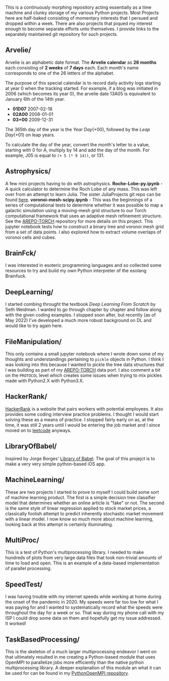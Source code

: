 This is a continuously morphing repository acting essentially as a time machine and clunky storage of my various Python projects. Most Projects here are half-baked consisting of momentary interests that I persued and dropped within a week. There are also projects that piqued my interest enough to become separate efforts unto themselves. I provide links to the separately maintained git repository for such projects.

## Arvelie/
Arvelie is an alphabetic date format. The **Arvelie calendar** as **26 months** each consisting of **2 weeks** of **7 days** each. Each month's name corresponds to one of the 26 letters of the alphabet.

The purpose of this special calendar is to record daily activity logs starting at year 0 when the tracking started. For example, if a blog was initiated in 2006 (which becomes its year 0), the arvelie date 13A05 is equivalent to January 6th of the 14th year.

* **01D07** 2007-02-18
* **02A00** 2008-01-01
* **03+00** 2009-12-31

The 365th day of the year is the *Year Day*(+00), followed by the *Leap Day*(+01) on leap years.

To calculate the day of the year, convert the month's letter to a value, starting with 0 for A, multiply by 14 and add the day of the month. For example, J05 is equal to `(+ 5 (* 9 14))`, or 131.

## Astrophysics/
A few mini projects having to do with astrophysics.
  **Roche-Lobe-py.ipynb** - A quick calculator to determine the Roch Lobe of any mass. This was left over from an attempt to learn Julia. The sister JuliaProjects git repo can be found [here](https://github.com/seanlabean/JuliaProjects).
  **voronoi-mesh-scipy.ipynb** - This was the beginnings of a series of computational tests to determine whether it was possible to map a galactic simulation using a moving-mesh grid structure to our Torch computational framework that uses an adaptive mesh refinement structure. See the [AREPO-TORCH](https://github.com/seanlabean/AREPO-TORCH) repository for more details on this project. This jupyter notebook tests how to construct a binary tree and voronoi mesh grid from a set of data points. I also explored how to extract volume overlaps of voronoi cells and cubes.

## BrainFck/
I was interested in esoteric programming languages and so collected some resources to try and build my own Python interpreter of the esolang Brainfuck.

## DeepLearning/
I started combing throught the textbook *Deep Learning From Scratch* by Seth Weidman. I wanted to go through chapter by chapter and follow along with the given coding examples. I stopped soon after, but recently (as of May 2022) I've developed a much more robust background on DL and would like to try again here.

## FileManipulation/
This only contains a small jupyter notebook where I wrote down some of my thoughts and understandings pertaining to `pickle` objects in Python. I think I was looking into this because I wanted to pickle the tree data structures that I was building as part of my [AREPO-TORCH](https://github.com/seanlabean/AREPO-TORCH) data port. I also comment a bit on the `PROTOCOL` level which creates some issues when trying to mix pickles made with Python2.X with Python3.X.

## HackerRank/
[HackerRank](https://www.hackerrank.com/) is a website that pairs workers with potential employees. It also provides some coding interview practice problems. I thought I would start solving these as a means of practice. I stopped fairly early on as, at the time, it was still 2 years until I would be entering the job market and I since moved on to [leetcode](https://leetcode.com/) anyways.

## LibraryOfBabel/
Inspired by Jorge Borges' [Library of Babel](https://en.wikipedia.org/wiki/The_Library_of_Babel). The goal of this projejct is to make a very very simple python-based iOS app.

## MachineLearning/
These are two projects I started to prove to myself I could build some sort of machine learning product. The first is a simple decision tree classifier model that determines whether an online article is "fake" or not. The second is the same style of linear regression applied to stock market prices, a classically foolish attempt to predict inherently stochastic market movement with a linear model. I now know so much more about machine learning, looking back at this attempt is certainly illuminating.

## MultiProc/
This is a test of Python's multiprocessing library. I needed to make hundreds of plots from very large data files that took non-trivial amounts of time to load and open. This is an example of a data-based implementation of parallel processing.

## SpeedTest/
I was having trouble with my internet speeds while working at home during the onset of the pandemic in 2020. My speeds were far too low for what I was paying for and I wanted to systematically record what the speeds were throughout the day for a week or so. That way during my phone call with my ISP I could drop some data on them and hopefully get my issue addressed. It worked!

## TaskBasedProcessing/
This is the skeleton of a much larger multiprocessing endeavor I went on that ultimately resulted in me creating a Python-based module that uses OpenMPI to parallelize jobs more efficiently than the native python multiprocessing library. A deeper explanation of this module an what it can be used for can be found in my [PythonOpenMPI repository](https://github.com/seanlabean/PythonOpenMPI).